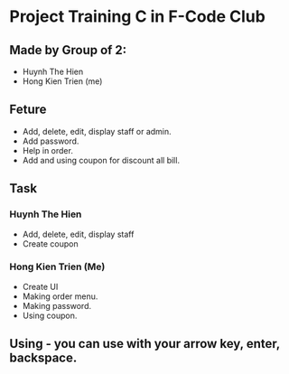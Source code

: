 # Project Training C in F-Code Club

## Made by Group of 2: 
+ Huynh The Hien 
+ Hong Kien Trien (me)

## Feture 
+ Add, delete, edit, display staff or admin.
+ Add password.
+ Help in order.
+ Add and using coupon for discount all bill.

## Task
### Huynh The Hien 
+ Add, delete, edit, display staff
+ Create coupon

### Hong Kien Trien (Me)
+ Create UI
+ Making order menu.
+ Making password.
+ Using coupon.

## Using - you can use with your arrow key, enter, backspace.

